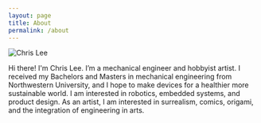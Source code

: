 ```yaml
---
layout: page
title: About
permalink: /about
---
```


![Chris Lee](/assets/img/selfie-1.JPG)

Hi there! I'm Chris Lee. I’m a mechanical engineer and hobbyist artist. I received my Bachelors and Masters in mechanical engineering from Northwestern University, and I hope to make devices for a healthier more sustainable world. I am interested in robotics, embedded systems, and product design. As an artist, I am interested in surrealism, comics, origami, and the integration of engineering in arts.

